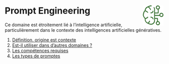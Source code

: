 # **Prompt Engineering** <a href="../"><img src="https://github.com/MiKL5/BI/raw/master/assets/bi.svg" alt="Les intelligences artificielles" align="right" height="64px"></a></h1>

Ce domaine est étroitement lié à l’intelligence artificielle, particulièrement dans le contexte des intelligences artificielles génératives.

1. [Définition, origine est contexte](def)
2. [Est-il utiliser dans d’autres domaines ?](using)
3. [Les compétences requises](skills)
4. [Les types de promptes](types)